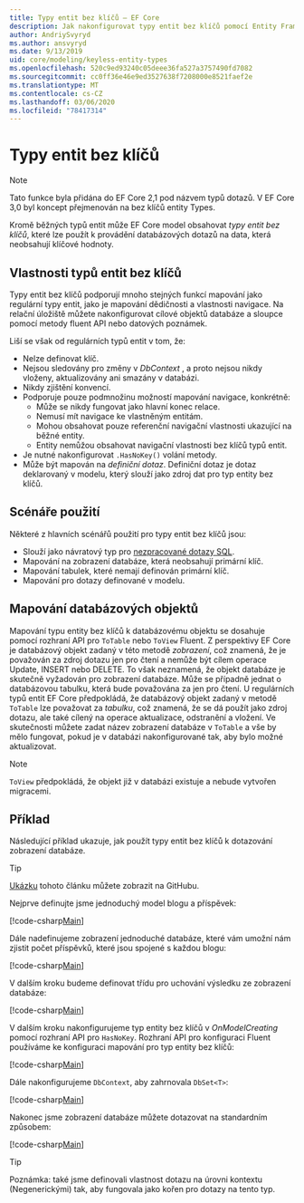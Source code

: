 ```yaml
---
title: Typy entit bez klíčů – EF Core
description: Jak nakonfigurovat typy entit bez klíčů pomocí Entity Framework Core
author: AndriySvyryd
ms.author: ansvyryd
ms.date: 9/13/2019
uid: core/modeling/keyless-entity-types
ms.openlocfilehash: 520c9ed93240c05deee36fa527a3757490fd7082
ms.sourcegitcommit: cc0ff36e46e9ed3527638f7208000e8521faef2e
ms.translationtype: MT
ms.contentlocale: cs-CZ
ms.lasthandoff: 03/06/2020
ms.locfileid: "78417314"
---
```

# <a name="keyless-entity-types"></a>Typy entit bez klíčů

> [!NOTE]
> Tato funkce byla přidána do EF Core 2,1 pod názvem typů dotazů. V EF Core 3,0 byl koncept přejmenován na bez klíčů entity Types.

Kromě běžných typů entit může EF Core model obsahovat _typy entit bez klíčů_, které lze použít k provádění databázových dotazů na data, která neobsahují klíčové hodnoty.

## <a name="keyless-entity-types-characteristics"></a>Vlastnosti typů entit bez klíčů

Typy entit bez klíčů podporují mnoho stejných funkcí mapování jako regulární typy entit, jako je mapování dědičnosti a vlastnosti navigace. Na relační úložiště můžete nakonfigurovat cílové objektů databáze a sloupce pomocí metody fluent API nebo datových poznámek.

Liší se však od regulárních typů entit v tom, že:

- Nelze definovat klíč.
- Nejsou sledovány pro změny v _DbContext_ , a proto nejsou nikdy vloženy, aktualizovány ani smazány v databázi.
- Nikdy zjištění konvencí.
- Podporuje pouze podmnožinu možností mapování navigace, konkrétně:
  - Může se nikdy fungovat jako hlavní konec relace.
  - Nemusí mít navigace ke vlastněným entitám.
  - Mohou obsahovat pouze referenční navigační vlastnosti ukazující na běžné entity.
  - Entity nemůžou obsahovat navigační vlastnosti bez klíčů typů entit.
- Je nutné nakonfigurovat `.HasNoKey()` volání metody.
- Může být mapován na _definiční dotaz_. Definiční dotaz je dotaz deklarovaný v modelu, který slouží jako zdroj dat pro typ entity bez klíčů.

## <a name="usage-scenarios"></a>Scénáře použití

Některé z hlavních scénářů použití pro typy entit bez klíčů jsou:

- Slouží jako návratový typ pro [nezpracované dotazy SQL](xref:core/querying/raw-sql).
- Mapování na zobrazení databáze, která neobsahují primární klíč.
- Mapování tabulek, které nemají definován primární klíč.
- Mapování pro dotazy definované v modelu.

## <a name="mapping-to-database-objects"></a>Mapování databázových objektů

Mapování typu entity bez klíčů k databázovému objektu se dosahuje pomocí rozhraní API pro `ToTable` nebo `ToView` Fluent. Z perspektivy EF Core je databázový objekt zadaný v této metodě _zobrazení_, což znamená, že je považován za zdroj dotazu jen pro čtení a nemůže být cílem operace Update, INSERT nebo DELETE. To však neznamená, že objekt databáze je skutečně vyžadován pro zobrazení databáze. Může se případně jednat o databázovou tabulku, která bude považována za jen pro čtení. U regulárních typů entit EF Core předpokládá, že databázový objekt zadaný v metodě `ToTable` lze považovat za _tabulku_, což znamená, že se dá použít jako zdroj dotazu, ale také cílený na operace aktualizace, odstranění a vložení. Ve skutečnosti můžete zadat název zobrazení databáze v `ToTable` a vše by mělo fungovat, pokud je v databázi nakonfigurované tak, aby bylo možné aktualizovat.

> [!NOTE]
> `ToView` předpokládá, že objekt již v databázi existuje a nebude vytvořen migracemi.

## <a name="example"></a>Příklad

Následující příklad ukazuje, jak použít typy entit bez klíčů k dotazování zobrazení databáze.

> [!TIP]
> [Ukázku](https://github.com/dotnet/EntityFramework.Docs/tree/master/samples/core/KeylessEntityTypes) tohoto článku můžete zobrazit na GitHubu.

Nejprve definujte jsme jednoduchý model blogu a příspěvek:

[!code-csharp[Main](../../../samples/core/KeylessEntityTypes/Program.cs#Entities)]

Dále nadefinujeme zobrazení jednoduché databáze, které vám umožní nám zjistit počet příspěvků, které jsou spojené s každou blogu:

[!code-csharp[Main](../../../samples/core/KeylessEntityTypes/Program.cs#View)]

V dalším kroku budeme definovat třídu pro uchování výsledku ze zobrazení databáze:

[!code-csharp[Main](../../../samples/core/KeylessEntityTypes/Program.cs#KeylessEntityType)]

V dalším kroku nakonfigurujeme typ entity bez klíčů v _OnModelCreating_ pomocí rozhraní API pro `HasNoKey`.
Rozhraní API pro konfiguraci Fluent používáme ke konfiguraci mapování pro typ entity bez klíčů:

[!code-csharp[Main](../../../samples/core/KeylessEntityTypes/Program.cs#Configuration)]

Dále nakonfigurujeme `DbContext`, aby zahrnovala `DbSet<T>`:

[!code-csharp[Main](../../../samples/core/KeylessEntityTypes/Program.cs#DbSet)]

Nakonec jsme zobrazení databáze můžete dotazovat na standardním způsobem:

[!code-csharp[Main](../../../samples/core/KeylessEntityTypes/Program.cs#Query)]

> [!TIP]
> Poznámka: také jsme definovali vlastnost dotazu na úrovni kontextu (Negenerickými) tak, aby fungovala jako kořen pro dotazy na tento typ.
